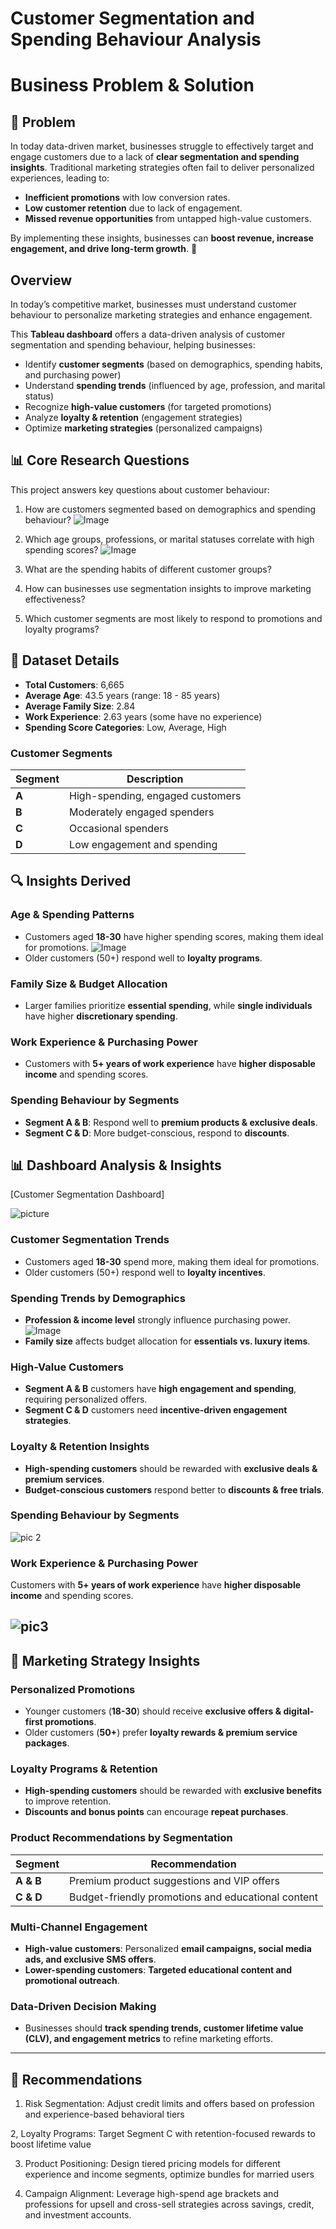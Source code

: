 # Customer Segmentation and Spending Behaviour Analysis

# Business Problem & Solution

## 📌 Problem  
In today  data-driven market, businesses struggle to effectively target and engage customers due to a lack of **clear segmentation and spending insights**. Traditional marketing strategies often fail to deliver personalized experiences, leading to:

- **Inefficient promotions** with low conversion rates.  
- **Low customer retention** due to lack of engagement.  
- **Missed revenue opportunities** from untapped high-value customers.

By implementing these insights, businesses can **boost revenue, increase engagement, and drive long-term growth**. 🚀

## Overview
In today’s competitive market, businesses must understand customer behaviour to personalize marketing strategies and enhance engagement. 

This **Tableau dashboard** offers a data-driven analysis of customer segmentation and spending behaviour, helping businesses:

- Identify **customer segments** (based on demographics, spending habits, and purchasing power)
- Understand **spending trends** (influenced by age, profession, and marital status)
- Recognize **high-value customers** (for targeted promotions)
- Analyze **loyalty & retention** (engagement strategies)
- Optimize **marketing strategies** (personalized campaigns)

## 📊 Core Research Questions
This project answers key questions about customer behaviour:

1. How are customers segmented based on demographics and spending behaviour?
![Image](https://github.com/user-attachments/assets/7a941054-b89b-46c9-b158-eeca43351a02)

3. Which age groups, professions, or marital statuses correlate with high spending scores?
![Image](https://github.com/user-attachments/assets/eb4a6ec2-5e90-4734-8cc0-02b36e7f63c2)

3. What are the spending habits of different customer groups?
4. How can businesses use segmentation insights to improve marketing effectiveness?
5.  Which customer segments are most likely to respond to promotions and loyalty programs?

## 📂 Dataset Details
- **Total Customers**: 6,665
- **Average Age**: 43.5 years (range: 18 - 85 years)
- **Average Family Size**: 2.84
- **Work Experience**: 2.63 years (some have no experience)
- **Spending Score Categories**: Low, Average, High

### **Customer Segments**
| Segment  | Description |
|----------|------------|
| **A**    | High-spending, engaged customers |
| **B**    | Moderately engaged spenders |
| **C**    | Occasional spenders |
| **D**    | Low engagement and spending |

## 🔍 Insights Derived
### **Age & Spending Patterns**
- Customers aged **18-30** have higher spending scores, making them ideal for promotions.
![Image](https://github.com/user-attachments/assets/217d0997-138d-4044-a063-7a66279771c5)
- Older customers (50+) respond well to **loyalty programs**.

### **Family Size & Budget Allocation**
- Larger families prioritize **essential spending**, while **single individuals** have higher **discretionary spending**.

### **Work Experience & Purchasing Power**
- Customers with **5+ years of work experience** have **higher disposable income** and spending scores.

### **Spending Behaviour by Segments**
- **Segment A & B**: Respond well to **premium products & exclusive deals**.
- **Segment C & D**: More budget-conscious, respond to **discounts**.

## 📊 Dashboard Analysis & Insights

[Customer Segmentation Dashboard]

![picture](https://github.com/user-attachments/assets/4df0172a-e75f-42b2-a0a0-9906356bacd4)


### **Customer Segmentation Trends**
- Customers aged **18-30** spend more, making them ideal for promotions.
- Older customers (50+) respond well to **loyalty incentives**.

### **Spending Trends by Demographics**
- **Profession & income level** strongly influence purchasing power.
![Image](https://github.com/user-attachments/assets/df839325-0b5a-4f71-8a32-e86877e6d5af)
- **Family size** affects budget allocation for **essentials vs. luxury items**.

### **High-Value Customers**
- **Segment A & B** customers have **high engagement and spending**, requiring personalized offers.
- **Segment C & D** customers need **incentive-driven engagement strategies**.

### **Loyalty & Retention Insights**
- **High-spending customers** should be rewarded with **exclusive deals & premium services**.
- **Budget-conscious customers** respond better to **discounts & free trials**.
  
### **Spending Behaviour by Segments**
![pic 2](https://github.com/user-attachments/assets/634726eb-9469-444d-abcb-410a04ae77d6)

### **Work Experience & Purchasing Power**
Customers with **5+ years of work experience** have **higher disposable income** and spending scores.

![pic3](https://github.com/user-attachments/assets/212b8464-ae24-446b-aa27-eb4053d72c71)
---

## 📢 **Marketing Strategy Insights**

### **Personalized Promotions**
- Younger customers (**18-30**) should receive **exclusive offers & digital-first promotions**.
- Older customers (**50+**) prefer **loyalty rewards & premium service packages**.

### **Loyalty Programs & Retention**
- **High-spending customers** should be rewarded with **exclusive benefits** to improve retention.
- **Discounts and bonus points** can encourage **repeat purchases**.

### **Product Recommendations by Segmentation**
| Segment  | Recommendation |
|----------|---------------|
| **A & B** | Premium product suggestions and VIP offers |
| **C & D** | Budget-friendly promotions and educational content |

### **Multi-Channel Engagement**
- **High-value customers**: Personalized **email campaigns, social media ads, and exclusive SMS offers**.
- **Lower-spending customers**: **Targeted educational content and promotional outreach**.

### **Data-Driven Decision Making**
- Businesses should **track spending trends, customer lifetime value (CLV), and engagement metrics** to refine marketing efforts.

---

## 📌 **Recommendations**

1. Risk Segmentation: Adjust credit limits and offers based on profession and experience-based behavioral tiers

2, Loyalty Programs: Target Segment C with retention-focused rewards to boost lifetime value

3. Product Positioning: Design tiered pricing models for different experience and income segments, optimize bundles for married users

4. Campaign Alignment: Leverage high-spend age brackets and professions for upsell and cross-sell strategies across savings, credit, and investment accounts. 
